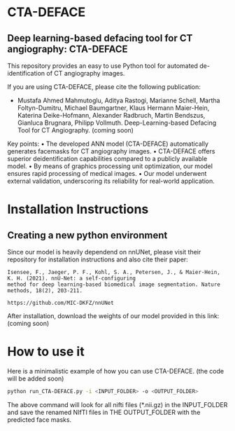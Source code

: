 # CTA-DEFACE

## Deep learning-based defacing tool for CT angiography: CTA-DEFACE


This repository provides an easy to use Python tool for automated de-identification of CT angiography images. 

If you are using CTA-DEFACE, please cite the following publication: 


- Mustafa Ahmed Mahmutoglu, Aditya Rastogi, Marianne Schell, Martha Foltyn-Dumitru, Michael Baumgartner, Klaus Hermann Maier-Hein, Katerina Deike-Hofmann, Alexander Radbruch, Martin Bendszus, Gianluca Brugnara, Philipp Vollmuth. Deep-Learning-based Defacing Tool for CT Angiography. (coming soon)



Key points:
•	The developed ANN model (CTA-DEFACE) automatically generates facemasks for CT angiography images. 
•	CTA-DEFACE offers superior deidentification capabilities compared to a publicly available model.
•	By means of graphics processing unit optimization, our model ensures rapid processing of medical images.
•	Our model underwent external validation, underscoring its reliability for real-world application.



# Installation Instructions 

## Creating a new python environment

Since our model is heavily dependend on nnUNet, please visit their repository for installation instructions and also cite their paper:

```shell
Isensee, F., Jaeger, P. F., Kohl, S. A., Petersen, J., & Maier-Hein, K. H. (2021). nnU-Net: a self-configuring 
method for deep learning-based biomedical image segmentation. Nature methods, 18(2), 203-211.

https://github.com/MIC-DKFZ/nnUNet
```
After installation, download the weights of our model provided in this link: (coming soon)


# How to use it 


Here is a minimalistic example of how you can use CTA-DEFACE. (the code will be added soon)

```bash
python run_CTA-DEFACE.py -i <INPUT_FOLDER> -o <OUTPUT_FOLDER>
```

The above command will look for all nifti files (*.nii.gz) in the INPUT_FOLDER and save the renamed NIfTI files in THE OUTPUT_FOLDER with the predicted face masks. 


 
 
